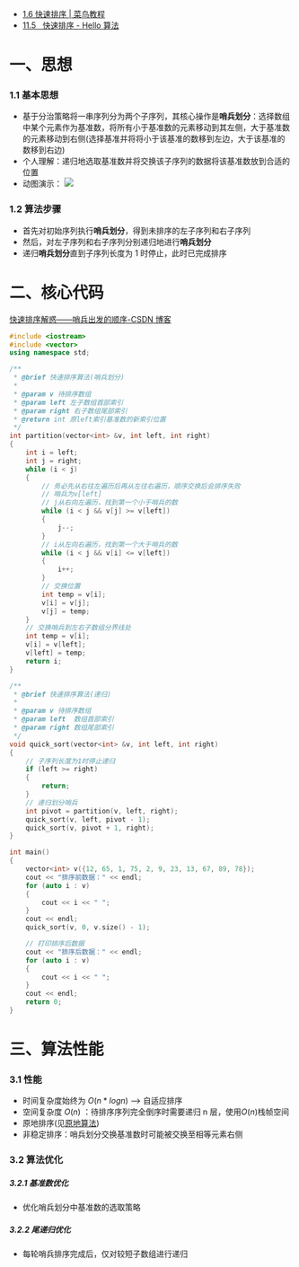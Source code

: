 - [1.6 快速排序 | 菜鸟教程](https://www.runoob.com/w3cnote/quick-sort-2.html)
- [11.5   快速排序 - Hello 算法](https://www.hello-algo.com/chapter_sorting/quick_sort/)

# 一、思想

### 1.1 基本思想

- 基于分治策略将一串序列分为两个子序列，其核心操作是**哨兵划分**：选择数组中某个元素作为基准数，将所有小于基准数的元素移动到其左侧，大于基准数的元素移动到右侧(选择基准并将将小于该基准的数移到左边，大于该基准的数移到右边)
- 个人理解：递归地选取基准数并将交换该子序列的数据将该基准数放到合适的位置
- 动图演示：
  ![](https://www.runoob.com/wp-content/uploads/2019/03/quickSort.gif)

### 1.2 算法步骤

- 首先对初始序列执行**哨兵划分**，得到未排序的左子序列和右子序列
- 然后，对左子序列和右子序列分别递归地进行**哨兵划分**
- 递归**哨兵划分**直到子序列长度为 1 时停止，此时已完成排序

# 二、核心代码

[快速排序解惑——哨兵出发的顺序-CSDN 博客](https://blog.csdn.net/csdnqixiaoxin/article/details/89429528)

```cpp
#include <iostream>
#include <vector>
using namespace std;

/**
 * @brief 快速排序算法(哨兵划分)
 *
 * @param v 待排序数组
 * @param left 左子数组首部索引
 * @param right 右子数组尾部索引
 * @return int 原left索引基准数的新索引位置
 */
int partition(vector<int> &v, int left, int right)
{
    int i = left;
    int j = right;
    while (i < j)
    {
	    // 务必先从右往左遍历后再从左往右遍历，顺序交换后会排序失败
	    // 哨兵为v[left]
        // j从右向左遍历，找到第一个小于哨兵的数
        while (i < j && v[j] >= v[left])
        {
            j--;
        }
        // i从左向右遍历，找到第一个大于哨兵的数
        while (i < j && v[i] <= v[left])
        {
            i++;
        }
        // 交换位置
        int temp = v[i];
        v[i] = v[j];
        v[j] = temp;
    }
    // 交换哨兵到左右子数组分界线处
    int temp = v[i];
    v[i] = v[left];
    v[left] = temp;
    return i;
}

/**
 * @brief 快速排序算法(递归)
 *
 * @param v 待排序数组
 * @param left  数组首部索引
 * @param right 数组尾部索引
 */
void quick_sort(vector<int> &v, int left, int right)
{
    // 子序列长度为1时停止递归
    if (left >= right)
    {
        return;
    }
    // 递归划分哨兵
    int pivot = partition(v, left, right);
    quick_sort(v, left, pivot - 1);
    quick_sort(v, pivot + 1, right);
}

int main()
{
    vector<int> v({12, 65, 1, 75, 2, 9, 23, 13, 67, 89, 78});
    cout << "排序前数据：" << endl;
    for (auto i : v)
    {
        cout << i << " ";
    }
    cout << endl;
    quick_sort(v, 0, v.size() - 1);

    // 打印排序后数据
    cout << "排序后数据：" << endl;
    for (auto i : v)
    {
        cout << i << " ";
    }
    cout << endl;
    return 0;
}
```

# 三、算法性能

### 3.1 性能

- 时间复杂度始终为 $O(n*logn)$ --> 自适应排序
- 空间复杂度 $O(n)$ ：待排序序列完全倒序时需要递归 n 层，使用$O(n)$栈帧空间
- 原地排序(见[原地算法](../原地算法.md))
- 非稳定排序：哨兵划分交换基准数时可能被交换至相等元素右侧

### 3.2 算法优化

##### 3.2.1 基准数优化

- 优化哨兵划分中基准数的选取策略

##### 3.2.2 尾递归优化

- 每轮哨兵排序完成后，仅对较短子数组进行递归
